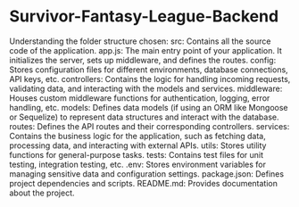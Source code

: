 
# Survivor-Fantasy-League-Backend


Understanding the folder structure chosen:
src: Contains all the source code of the application.
app.js: The main entry point of your application. It initializes the server, sets up middleware, and defines the routes.
config: Stores configuration files for different environments, database connections, API keys, etc.
controllers: Contains the logic for handling incoming requests, validating data, and interacting with the models and services.
middleware: Houses custom middleware functions for authentication, logging, error handling, etc.
models: Defines data models (if using an ORM like Mongoose or Sequelize) to represent data structures and interact with the database.
routes: Defines the API routes and their corresponding controllers.
services: Contains the business logic for the application, such as fetching data, processing data, and interacting with external APIs.
utils: Stores utility functions for general-purpose tasks.
tests: Contains test files for unit testing, integration testing, etc.
.env: Stores environment variables for managing sensitive data and configuration settings.
package.json: Defines project dependencies and scripts.
README.md: Provides documentation about the project.